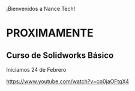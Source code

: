 <!-- 
.. title: Nance Tech
.. slug: hola-mundo
.. date: 2017-07-03 17:09:39 UTC-05:00
.. tags: draft,
.. category: 
.. link: 
.. description: 
.. type: text
-->

¡Bienvenidos a Nance Tech!

# PROXIMAMENTE

## Curso de Solidworks Básico

Iniciamos 24 de Febrero

https://www.youtube.com/watch?v=cp0jaOFtqX4

<!-- ![](/img/curso-sw-01.jpg) -->

<!-- ![](/img/building.jpg) -->
